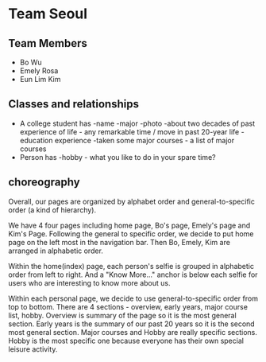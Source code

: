 # Team Seoul

## Team Members
- Bo Wu
- Emely Rosa
- Eun Lim Kim


## Classes and relationships
- A college student has 
	-name 
	-major 
	-photo 
	-about two decades of past experience of life
		- any remarkable time / move in past 20-year life
		- education experience
	-taken some major courses
		- a list of major courses
- Person has 
	-hobby
		- what you like to do in your spare time? 

## choreography
Overall, our pages are organized by alphabet order and general-to-specific order (a kind of hierarchy).

We have 4 four pages including home page, Bo's page, Emely's page and Kim's Page. Following the general to specific order, we decide to put home page on the left most in the navigation bar. Then Bo, Emely, Kim are arranged in alphabetic order.  

Within the home(index) page, each person's selfie is grouped in alphabetic order from left to right. And a "Know More..." anchor is below each selfie for users who are interesting to know more about us.

Within each personal page, we decide to use general-to-specific order from top to bottom. There are 4 sections - overview, early years, major course list, hobby. Overview is summary of the page so it is the most general section. Early years is the summary of our past 20 years so it is the second most general section. Major courses and Hobby are really specific sections. Hobby is the most specific one because everyone has their own special leisure activity.  